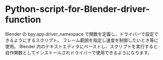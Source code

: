 # Python-script-for-Blender-driver-function
Blender の bpy.app.driver_namespace で関数を定義し、ドライバーで設定できるようにするスクリプト。
フレーム範囲を指定し速度を制御したいとき等に使用。
Blender 内のテキストエディタにペーストし、スクリプトを実行すると自作関数としてインストールされドライバーで使用できるようになります。
